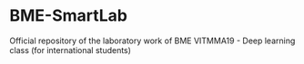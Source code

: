 # BME-SmartLab

Official repository of the laboratory work of BME VITMMA19 - Deep learning class (for international students)
